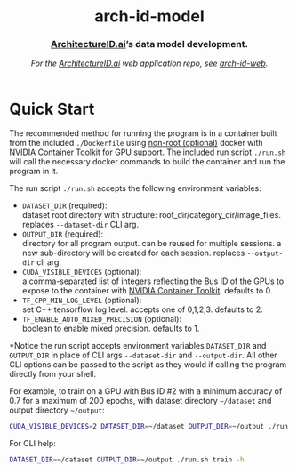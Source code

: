 <div align="center">
<h1>arch-id-model</h1>
<h3><a href="https://architectureid.ai">ArchitectureID.ai</a>’s data model development.</h3>
<i>For the <a href="https://architectureid.ai" target="_blank">ArchitectureID.ai</a> web application repo, see <a href="https://github.com/garytyler/arch-id-web" target="_blank">arch-id-web</a>.</i>
<br/>
<br/>
</div>

# Quick Start

The recommended method for running the program is in a container built from the included `./Dockerfile` using [non-root (optional)](https://docs.docker.com/engine/security/rootless/) docker with [NVIDIA Container Toolkit](https://github.com/NVIDIA/nvidia-docker) for GPU support. The included run script `./run.sh` will call the necessary docker commands to build the container and run the program in it.

The run script `./run.sh` accepts the following environment variables:

- `DATASET_DIR` (required):\
  dataset root directory with structure: root_dir/category_dir/image_files. replaces `--dataset-dir` CLI arg.
- `OUTPUT_DIR` (required):\
  directory for all program output. can be reused for multiple sessions. a new sub-directory will be created for each session. replaces `--output-dir` cli arg.
- `CUDA_VISIBLE_DEVICES` (optional):\
  a comma-separated list of integers reflecting the Bus ID of the GPUs to expose to the container with [NVIDIA Container Toolkit](<(https://github.com/NVIDIA/nvidia-docker)>). defaults to 0.
- `TF_CPP_MIN_LOG_LEVEL` (optional):\
  set C++ tensorflow log level. accepts one of 0,1,2,3. defaults to 2.
- `TF_ENABLE_AUTO_MIXED_PRECISION` (optional):\
  boolean to enable mixed precision. defaults to 1.

\*Notice the run script accepts environment variables `DATASET_DIR` and `OUTPUT_DIR` in place of CLI args `--dataset-dir` and `--output-dir`. All other CLI options can be passed to the script as they would if calling the program directly from your shell.

For example, to train on a GPU with Bus ID #2 with a minimum accuracy of 0.7 for a maximum of 200 epochs, with dataset directory `~/dataset` and output directory `~/output`:

```sh
CUDA_VISIBLE_DEVICES=2 DATASET_DIR=~/dataset OUTPUT_DIR=~/output ./run.sh train --min-accuracy=.7 --max-epochs=1000
```

For CLI help:

```sh
DATASET_DIR=~/dataset OUTPUT_DIR=~/output ./run.sh train -h
```

